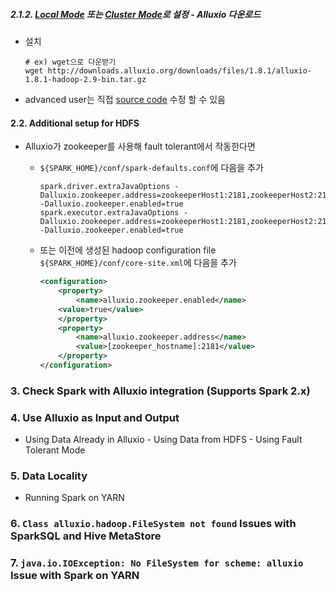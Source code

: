 ##### 2.1.2. [Local Mode](https://www.alluxio.org/docs/1.8/en/Running-Alluxio-Locally.html) 또는 [Cluster Mode](https://www.alluxio.org/docs/1.8/en/Running-Alluxio-on-a-Cluster.html)로 설정 - Alluxio 다운로드

-	설치

	```shell
	# ex) wget으로 다운받기
	wget http://downloads.alluxio.org/downloads/files/1.8.1/alluxio-1.8.1-hadoop-2.9-bin.tar.gz
	```

-	advanced user는 직접 [source code](https://www.alluxio.org/docs/1.8/en/Building-Alluxio-From-Source.html#compute-framework-support) 수정 할 수 있음

#### 2.2. Additional setup for HDFS

-	Alluxio가 zookeeper를 사용해 fault tolerant에서 작동한다면

	-	`${SPARK_HOME}/conf/spark-defaults.conf`에 다음을 추가

		```shell
		spark.driver.extraJavaOptions -Dalluxio.zookeeper.address=zookeeperHost1:2181,zookeeperHost2:2181 -Dalluxio.zookeeper.enabled=true
		spark.executor.extraJavaOptions -Dalluxio.zookeeper.address=zookeeperHost1:2181,zookeeperHost2:2181 -Dalluxio.zookeeper.enabled=true
		```

	-	또는 이전에 생성된 hadoop configuration file `${SPARK_HOME}/conf/core-site.xml`에 다음을 추가

		```xml
		<configuration>
		    <property>
		        <name>alluxio.zookeeper.enabled</name>
		    <value>true</value>
		    </property>
		    <property>
		        <name>alluxio.zookeeper.address</name>
		        <value>[zookeeper_hostname]:2181</value>
		    </property>
		</configuration>
		```

### 3. Check Spark with Alluxio integration (Supports Spark 2.x)

### 4. Use Alluxio as Input and Output

-	Using Data Already in Alluxio - Using Data from HDFS - Using Fault Tolerant Mode

### 5. Data Locality

-	Running Spark on YARN

### 6. `Class alluxio.hadoop.FileSystem not found` Issues with SparkSQL and Hive MetaStore

### 7. `java.io.IOException: No FileSystem for scheme: alluxio` Issue with Spark on YARN
